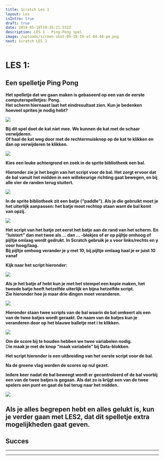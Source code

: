 ```yaml
---
title: Scratch Les 1
layout: Les
isIntro: true
draft: true
date: 2019-05-18T19:35:21.532Z
description: LES 1 - Ping-Pong spel
image: /uploads/screen-shot-09-18-19-at-04.48-pm.png
next: Scratch LES 2
---
```

# **LES 1:**

## **Een spelletje Ping Pong**

**Het spelletje dat we gaan maken is gebaseerd op een van de eerste computerspelletjes: Pong.** \
**Het scherm hiernaast laat het eindresultaat zien. Kun je bedenken hoeveel sprites je nodig hebt?**  

![](/uploads/screen-shot-09-18-19-at-04.48-pm.png)

**Bij dit spel doet de kat niet mee. We kunnen de kat met de schaar verwijderen.** \
**Of haal de kat weg door met de rechtermuisknop op de kat te klikken en dan op verwijderen te klikken.**

![](/uploads/screen-shot-09-18-19-at-04.39-pm.png)

**Kies een leuke achtergrond en zoek in de sprite bibliotheek een bal.** 

**Hieronder zie je het begin van het script voor de bal. Het zorgt ervoor dat de bal vanuit het midden in een willekeurige richting gaat bewegen, en bij alle vier de randen terug stuitert.** 

![](/uploads/bal-codes.png)

**In de sprite bibliotheek zit een batje (“paddle”). Als je die gebruikt moet je het uiterlijk aanpassen: het batje moet rechtop staan want de bal komt van opzij.** 

![](/uploads/badje.jpg)

**Het script van het batje zet eerst het batje aan de rand van het scherm. En “luistert” dan met twee als … dan … -blokjes of er op pijltje omhoog of pijltje omlaag wordt gedrukt. In Scratch gebruik je x voor links/rechts en y voor hoog/laag.**  \
**Bij pijltje omhoog verander je y met 10, bij pijltje omlaag haal je er juist 10 vanaf**

**Kijk naar het script hieronder:**

![](/uploads/scriot-badje.png)

**Als je het batje af hebt kun je met het stempel een kopie maken, het tweede batje heeft hetzelfde uiterlijk en bijna hetzelfde script.** \
**Zie hieronder hoe je maar drie dingen moet veranderen.** 

![](/uploads/script-badje-2.png)

**Hieronder staan twee scripts van de bal waarin de bal omkeert als een van de twee batjes wordt geraakt. De naam van de batjes kun je veranderen door op het blauwe balletje met i te klikken.** 

![](/uploads/scripts-balletje.jpg)

**Om de score bij te houden hebben we twee variabelen nodig.**\
D**ie maak je met de knop “maak variabele” bij Data-blokken.** 

 **Het script hieronder is een uitbreiding van het eerste script voor de bal.** 

 **Na de groene vlag worden de scores op nul gezet.** 

 **Iedere keer nadat de bal beweegt wordt er gecontroleerd of de bal voorbij een van de twee batjes is gegaan. Als dat zo is krijgt een van de twee spelers een punt en gaat de bal terug naar het midden.** 

![](/uploads/script-voor-de-score.png)



## **Als je alles begrepen hebt en alles gelukt is, kun je verder gaan met LES2, dat dit spelletje extra mogelijkheden gaat geven.**

## **Succes**

****





****
